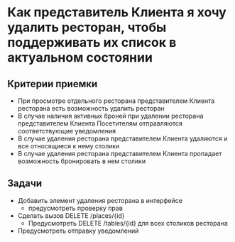 # Как представитель Клиента я хочу удалить ресторан, чтобы поддерживать их список в актуальном состоянии

## Критерии приемки

* При просмотре отдельного ресторана представителем Клиента ресторана есть возможность удалить ресторан
* В случае наличия активных броней при удалении ресторана представителем Клиента Посетителям отправляются соответствующие уведомления
* В случае удаления ресторана представителем Клиента удаляются и все относящиеся к нему столики
* В случае удаления ресторана представителем Клиента пропадает возможность бронировать в нем столики

## Задачи

* Добавить элемент удаления ресторана в интерфейсе
  * предусмотреть проверку прав
* Сделать вызов DELETE /places/{id}
  * Предусмотреть DELETE /tables/{id} для всех столиков ресторана
* Предусмотреть отправку уведомлений